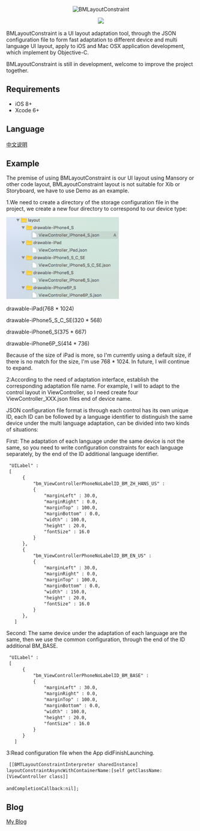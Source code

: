 <p align="center">
<img src="http://beichenming.me/img/BMLayoutConstraint_logo.jpg" alt="BMLayoutConstraint" title="BMLayoutConstraint" width="557"/>
</p>

<p align="center">
<a href="http://beichenming.me"><img src="https://img.shields.io/badge/Blog-@%E5%8C%97%E8%BE%B0%E6%98%8E-red.svg?style=flat"></a>
</p>

BMLayoutConstraint is a UI layout adaptation tool, through the JSON configuration file to form fast adaptation to different device and multi language UI layout, apply to iOS and Mac OSX application development, which implement by Objective-C.

BMLayoutConstraint is still in development, welcome to improve the project together.

## Requirements

- iOS 8+
- Xcode 6+

## Language
[中文说明](https://github.com/beichenming/BMLayoutConstraint/blob/master/README-CH.md)


## Example
The premise of using BMLayoutConstraint is our UI layout using Mansory or other code layout, BMLayoutConstraint layout is not suitable for Xib or Storyboard, we have to use Demo as an example.

1.We need to create a directory of the storage configuration file in the project, we create a new four directory to correspond to our device type:
<p align="left">
<img src="device_dir.jpg" alt="BMLayoutConstraint" title="BMLayoutConstraint" width="300"/>
</p>

drawable-iPad(768 * 1024)

drawable-iPhone5_S_C_SE(320 * 568)

drawable-iPhone6_S(375 * 667)

drawable-iPhone6P_S(414 * 736)

Because of the size of iPad is more, so I'm currently using a default size, if there is no match for the size, I'm use 768 * 1024. In future, I will continue to expand.

2:According to the need of adaptation interface, establish the corresponding adaptation file name. For example, I will to adapt to the control layout in ViewController, so I need create four ViewController_XXX.json files end of device name.

JSON configuration file format is through each control has its own unique ID, each ID can be followed by a language identifier to distinguish the same device under the multi language adaptation, can be divided into two kinds of situations:

First: The adaptation of each language under the same device is not the same, so you need to write configuration constraints for each language separately, by the end of the ID additional language identifier.

```
 "UILabel" :
 [
      {
          "bm_ViewControllerPhoneNoLabelID_BM_ZH_HANS_US" :
          {
              "marginLeft" : 30.0,
              "marginRight" : 0.0,
              "marginTop" : 100.0,
              "marginBottom" : 0.0,
              "width" : 100.0,
              "height" : 20.0,
              "fontSize" : 16.0
          }
      },
      {
          "bm_ViewControllerPhoneNoLabelID_BM_EN_US" :
          {
              "marginLeft" : 30.0,
              "marginRight" : 0.0,
              "marginTop" : 100.0,
              "marginBottom" : 0.0,
              "width" : 150.0,
              "height" : 20.0,
              "fontSize" : 16.0
          }
      },
   ]

```
Second: The same device under the adaptation of each language are the same, then we use the common configuration, through the end of the ID additional BM_BASE.

```
 "UILabel" :
 [
      {
          "bm_ViewControllerPhoneNoLabelID_BM_BASE" :
          {
              "marginLeft" : 30.0,
              "marginRight" : 0.0,
              "marginTop" : 100.0,
              "marginBottom" : 0.0,
              "width" : 100.0,
              "height" : 20.0,
              "fontSize" : 16.0
          }
      }
   ]

```
3:Read configuration file when the App didFinishLaunching.

```
 [[BMTLayoutConstraintInterpreter sharedInstance] layoutConstraintAsyncWithContainerName:[self getClassName:[ViewController class]]
  												                     andCompletionCallback:nil];
```

## Blog
[My Blog](http://www.jianshu.com/users/5d1e6bd11aa0)

